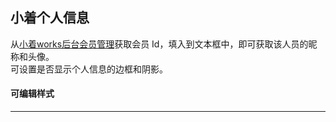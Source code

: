 ## 小着个人信息
从[小着works后台会员管理](http://xzworks.lehe.com/user/account_card)获取会员 Id，填入到文本框中，即可获取该人员的昵称和头像。  
可设置是否显示个人信息的边框和阴影。

#### 可编辑样式
---
<explain project="gls" :proplist="['边距']"></explain>  
